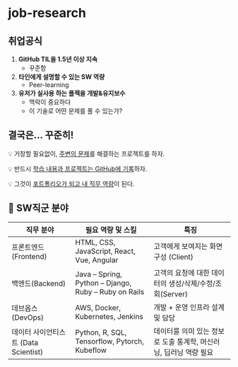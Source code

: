 # job-research

## 취업공식
1. **GitHub TIL을 1.5년 이상 지속**
   - 꾸준함
2. **타인에게 설명할 수 있는 SW 역량**
   - Peer-learning
3. **유저가 실사용 하는 플젝을 개발&유지보수**
   - 맥락이 중요하다
   - 이 기술로 어떤 문제를 풀 수 있는가?
   
   
   
## 결국은... 꾸준히!
💡 거창할 필요없이, <u>주변의 문제</u>를 해결하는 프로젝트를 하자.

💡 반드시 <u>학습 내용과 프로젝트는 GitHub에 기록</u>하자.

💡 그것이 <u>포트폴리오가 되고 내 직무 역량</u>이 된다.




## 📌 SW직군 분야
| 직무 분야                            | 필요 역량 및 스킬                                            | 특징                                                         |
| ------------------------------------ | ------------------------------------------------------------ | ------------------------------------------------------------ |
| 프론트엔드(Frontend)                 | HTML, CSS, JavaScript, React, Vue, Angular                   | 고객에게 보여지는 화면 구성 (Client)                         |
| 백엔드(Backend)                      | Java – Spring, <br />Python – Django, <br />Ruby – Ruby on Rails | 고객의 요청에 대한 데이터의 생성/삭제/수정/조회(Server)      |
| 데브옵스(DevOps)                     | AWS, Docker,  Kubernetes, Jenkins                            | 개발 + 운영 인프라 설계 및 담당                              |
| 데이터 사이언티스트 (Data Scientist) | Python, R, SQL, Tensorflow, Pytorch,  Kubeflow               | 데이터를 의미 있는 정보로 도출 통계학, 머신러닝, 딥러닝 역량 필요 |
